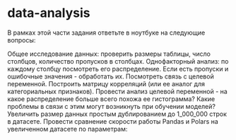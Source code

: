 # data-analysis
В рамках этой части задания ответьте в ноутбуке на следующие вопросы:

Общее исследование данных: проверить размеры таблицы, число столбцов, количество пропусков в столбцах.
Однофакторный анализ: по каждому столбцу посмотреть его распределение. Если есть пропуски и ошибочные значения - обработать их. Посмотреть связь с целевой переменной.
Построить матрицу корреляций (или ее аналог для категориальных признаков).
Провести анализ целевой переменной - на какое распределение больше всего похожа ее гистограмма? Какие проблемы в связи с этим могут возникнуть при обучении моделей?
Увеличить размер данных простым дублированием до 1_000_000 строк в датасете. Провести сравнение скорости работы Pandas и Polars на увеличенном датасете по параметрам:
